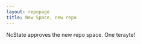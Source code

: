 ```yaml
---
layout: repopage
title: New Space, new repo
---
```


NcState approves the new repo space. One terayte!
